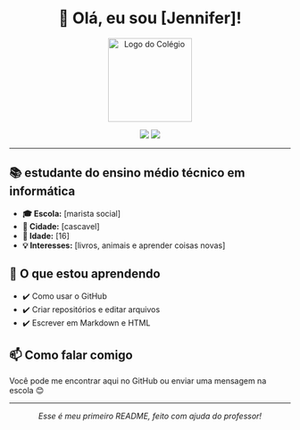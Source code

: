 
<h1 align="center">👋 Olá, eu sou [Jennifer]!</h1>

<!-- Logo do colégio -->
<p align="center">
  <img src="https://link-da-logo-da-escola.com/logo.png" alt="Logo do Colégio" width="150"/>
</p>

<p align="center">
  <img src="https://img.shields.io/badge/Estudante-do%20Ensino%20Médio-blue" />
  <img src="https://img.shields.io/badge/Aprendendo-GitHub-orange" />
</p>

<hr>

<h2>📚 estudante do ensino médio técnico em informática </h2>

<ul>
  <li><strong>🎓 Escola:</strong> [marista social]</li>
  <li><strong>📍 Cidade:</strong> [cascavel]</li>
  <li><strong>🎂 Idade:</strong> [16]</li>
  <li><strong>💡 Interesses:</strong> [livros, animais e aprender coisas novas]</li>
</ul>

<h2>🚀 O que estou aprendendo</h2>

<ul>
  <li>✔️ Como usar o GitHub</li>
  <li>✔️ Criar repositórios e editar arquivos</li>
  <li>✔️ Escrever em Markdown e HTML</li>
</ul>

<h2>📫 Como falar comigo</h2>

<p>Você pode me encontrar aqui no GitHub ou enviar uma mensagem na escola 😊</p>

<hr>

<p align="center">
  <em>Esse é meu primeiro README, feito com ajuda do professor!</em>
</p>
